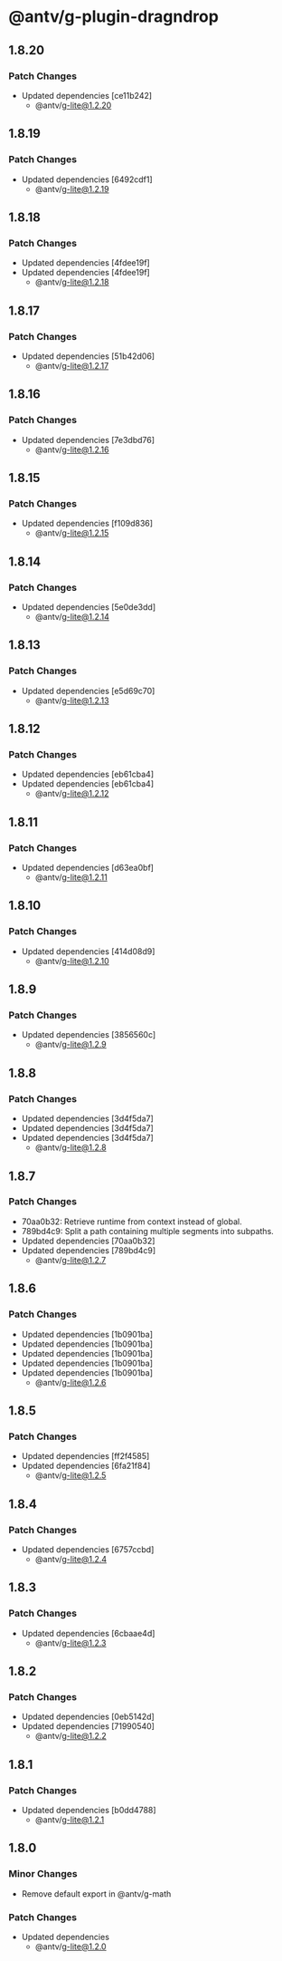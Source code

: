 # @antv/g-plugin-dragndrop

## 1.8.20

### Patch Changes

-   Updated dependencies [ce11b242]
    -   @antv/g-lite@1.2.20

## 1.8.19

### Patch Changes

-   Updated dependencies [6492cdf1]
    -   @antv/g-lite@1.2.19

## 1.8.18

### Patch Changes

-   Updated dependencies [4fdee19f]
-   Updated dependencies [4fdee19f]
    -   @antv/g-lite@1.2.18

## 1.8.17

### Patch Changes

-   Updated dependencies [51b42d06]
    -   @antv/g-lite@1.2.17

## 1.8.16

### Patch Changes

-   Updated dependencies [7e3dbd76]
    -   @antv/g-lite@1.2.16

## 1.8.15

### Patch Changes

-   Updated dependencies [f109d836]
    -   @antv/g-lite@1.2.15

## 1.8.14

### Patch Changes

-   Updated dependencies [5e0de3dd]
    -   @antv/g-lite@1.2.14

## 1.8.13

### Patch Changes

-   Updated dependencies [e5d69c70]
    -   @antv/g-lite@1.2.13

## 1.8.12

### Patch Changes

-   Updated dependencies [eb61cba4]
-   Updated dependencies [eb61cba4]
    -   @antv/g-lite@1.2.12

## 1.8.11

### Patch Changes

-   Updated dependencies [d63ea0bf]
    -   @antv/g-lite@1.2.11

## 1.8.10

### Patch Changes

-   Updated dependencies [414d08d9]
    -   @antv/g-lite@1.2.10

## 1.8.9

### Patch Changes

-   Updated dependencies [3856560c]
    -   @antv/g-lite@1.2.9

## 1.8.8

### Patch Changes

-   Updated dependencies [3d4f5da7]
-   Updated dependencies [3d4f5da7]
-   Updated dependencies [3d4f5da7]
    -   @antv/g-lite@1.2.8

## 1.8.7

### Patch Changes

-   70aa0b32: Retrieve runtime from context instead of global.
-   789bd4c9: Split a path containing multiple segments into subpaths.
-   Updated dependencies [70aa0b32]
-   Updated dependencies [789bd4c9]
    -   @antv/g-lite@1.2.7

## 1.8.6

### Patch Changes

-   Updated dependencies [1b0901ba]
-   Updated dependencies [1b0901ba]
-   Updated dependencies [1b0901ba]
-   Updated dependencies [1b0901ba]
-   Updated dependencies [1b0901ba]
    -   @antv/g-lite@1.2.6

## 1.8.5

### Patch Changes

-   Updated dependencies [ff2f4585]
-   Updated dependencies [6fa21f84]
    -   @antv/g-lite@1.2.5

## 1.8.4

### Patch Changes

-   Updated dependencies [6757ccbd]
    -   @antv/g-lite@1.2.4

## 1.8.3

### Patch Changes

-   Updated dependencies [6cbaae4d]
    -   @antv/g-lite@1.2.3

## 1.8.2

### Patch Changes

-   Updated dependencies [0eb5142d]
-   Updated dependencies [71990540]
    -   @antv/g-lite@1.2.2

## 1.8.1

### Patch Changes

-   Updated dependencies [b0dd4788]
    -   @antv/g-lite@1.2.1

## 1.8.0

### Minor Changes

-   Remove default export in @antv/g-math

### Patch Changes

-   Updated dependencies
    -   @antv/g-lite@1.2.0
